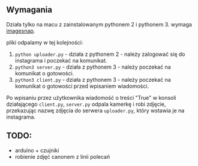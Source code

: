 ## Wymagania

Działa tylko na macu z zainstalowanym pythonem 2 i pythonem 3. wymaga [imagesnap](http://iharder.sourceforge.net/current/macosx/imagesnap/).

pliki odpalamy w tej kolejności:

1. `python uploader.py` - działa z pythonem 2 - należy zalogować się do instagrama i poczekać na komunikat.
2. `python3 server.py` - działa z pythonem 3 - należy poczekać na komunikat o gotowości.
3. `python3 client.py` - działa z pythonem 3 - należy poczekać na komunikat o gotowości przed wpisaniem wiadomości.

Po wpisaniu przez użytkownika wiadomość o treści "True" w konsoli działającego `client.py`, `server.py` odpala kamerkę i robi zdjęcie, przekazując nazwę zdjęcia do serwera `uploader.py`, który wstawia je na instagrama.

## TODO:

- arduino + czujniki
- robienie zdjęć canonem z linii polecań